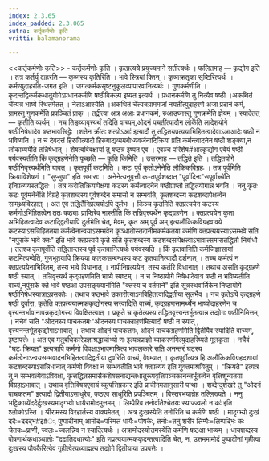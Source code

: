 ```yaml
---
index: 2.3.65
index_padded: 2.3.065
sutra: कर्तृकर्मणोः कृति
vritti: balamanorama

---
```

<<कर्तृकर्मणोः कृति>> - कर्तृकर्मणोः कृति । कृत्प्रत्यये प्रयुज्यमाने सतीत्यर्थः । फलितमाह — कृद्योग इति । तत्र कर्तर्यु दाहरति — कृष्णस्य कृतिरिति । भावे स्त्रियां क्तिन् । कृष्णक्रतृका सृष्टिरित्यर्थः । कर्मण्युदाहरति-जगत इति । जगत्कर्मकसृष्टनुकूलव्यापारवानित्यर्थः । गुणकर्मणीति । कृदन्तद्विकर्मकधातुयोगेऽप्रधानकर्मणि षष्ठीविकल्प इष्यत इत्यर्थः । प्रधानकर्मणि तु नित्यैव षष्ठी ।अकथितं चे॑त्यत्र भाष्ये स्थितमेतत् । नेताऽआस्येति ।अकथितं चे॑त्यत्रग्राममजां नयती॑त्युदाहरणे अजा प्रदानं कर्म, ग्रामस्तु गुणकर्मेति प्रपञ्चितं प्राक् । तद्रीत्या अत्र अआः प्रधानकर्म, रुआउघ्नस्तु गुणक्रमेति ज्ञेयम् । स्यादेतत् — कृतीति व्यर्थम् । नच तिङ्व्यावृत्त्यर्थं तदिति वाच्यम्,ओदनं पचती॑त्यादौन लोके॑ति लादेशयोगे षष्ठीनिषेधादेव षष्ठभावसिद्धेः ।शतेन क्रीतः शत्योऽआः॑ इत्यादौ तु तद्धितयप्रत्ययाभिहितत्वादेवाऽआआदेः षष्ठी न भविष्यति । न च देवदत्तं हिरुगित्यादौ हिरुगाद्यव्ययबोध्यवर्जनादिक्रियां प्रति कर्मन्त्वादनेन षष्ठी शङ्क्या,न लोकाव्यये॑ति तन्निषेधात् । शेषत्वविवक्षायां तु षष्ठत्र इष्यत एव । एवञ्च परिशेष#आत्कृद्योग एवेयं षष्ठी पर्यवस्यतीति किं कृद्ग्रहणेनेति पृच्छति — कृति किमिति । उत्तरमाह — तद्धिते इति । तद्धितयोगे षष्ठीनिवृत्त्यर्थमिति यावत् । कृतपूर्वी कटमिति । कटः पूर्वं कृतोऽनेनेति लौकिकविग्रहः । तत्र पूर्वमिति क्रियाविशेषणं । "सुप्सुपा" इति समासः । अनेनेत्यनुवृत्तौ क-तपूर्वशब्दात् "पूर्वादिनः"सपूर्वाच्चे॑ति इनिप्रत्ययस्तद्धितः । तत्र करोतिक्रियापेक्षया कटस्य कर्मत्वादनेन षष्ठीप्राप्तौ तद्धितयोगान्न भवति । ननु कृतः कटः पूर्वमनेनेति विग्रहे कृतशब्दस्य पूर्वशब्देन समासो न सम्भवति, कृतशब्दस्य कटशब्दापेक्षत्वेन सामथ्र्यविरहात् । अत एव तद्धितैनिप्रत्ययोऽपि दुर्लभः । किञ्च कृतमिति क्तप्रत्ययेन कटस्य कर्मणोऽभिंहितत्वेन ततः षष्ठ्याः प्राप्तिरेव नास्तीति किं तन्निवृत्त्यर्थेन कृद्ग्रहणेन  । क्तप्रत्ययेन कुता अभिहितत्वादेव कटाद्द्वितीयापि दुर्लभेति चेत्, मैवम्, कृत अम् पूर्वं अम् इत्यलौकिकविग्रहवाक्ये कटस्याऽसन्निहिततया कर्मत्वेनान्वयाऽसम्भवेन कृञ्धातोस्तदानीमकर्मकतया कर्मणि क्तप्रत्ययस्याऽसम्भवे सति "नपुंसके भावे क्तः" इति भावे क्तप्रत्यये कृते सति कृतशब्दस्य कटशब्दसापेक्षत्वाऽभावात्समासतद्धितौ निर्बाधौ । ततश्च कृतपूर्वीति तद्धितान्तस्य पूर्व कृतवानित्यर्थः पर्यवस्यति । किं कृतवानिति कर्मजिज्ञासायां कटमित्यन्वेति, गुणभूतयापि क्रियया कारकसम्बन्धस्य कटं कृतवानित्यादौ दर्शनात् । तच्च कर्मत्वं न क्तप्रत्ययेनाभिहितम्, तस्य भावे विधानात् । नापीनिप्रत्ययेन, तस्य कर्तरि विधानात् । तथाच असति कृद्ग्रहणे षष्ठी स्यात् । तन्निवृत्त्यर्थं कृद्ग्रहणमिति भाष्ये स्पष्टम् । न च निष्ठायोगे निषेधादेवात्र षष्ठी न भविष्यतीति वाच्यं,नपुंसके क्ते भावे षष्ठआ उपसङ्ख्यान॑मिति "क्तस्य च वर्तमाने" इति सूत्रस्थवार्तिकेन निष्ठायोगे षष्ठीनिषेधस्यात्राऽप्रसक्तेः । तथाच षष्ठभावे उक्तरीत्याऽनबिहितत्वाद्द्वितीया सुलभैव । नच कृतेऽपि कृद्ग्रहणे षष्ठी दुर्वारा, कृतेति क्तप्रत्ययात्मककृद्योगस्य सत्त्वादिति वाच्यं, कृद्ग्रहणसामर्थ्येन भाष्योदाहरणेन च वृत्त्यन्तर्भावानापन्नकृद्योगस्य विवक्षितत्वात् । प्रकृते च कृतेत्यस्य तद्धितवृत्त्यन्तर्भूतत्वान्न तद्योगः षष्ठीनिमित्तम् । नचैवं सति "ओदनस्य पाचकतमः"ओदनस्य पाचकग्रहण॑मित्यादौ षष्ठी न स्यात् , वृत्त्यनन्तर्भूतकृद्योगाऽभावात् । तथाच ओदनं पाचकतमः, ओदनं पाचकग्रहणमिति द्वितीयैव स्यादिति वाच्यम्, इष्टापत्तेः । अत एव मतुबधिकारेप्रज्ञाश्रद्धार्चाभ्यो णः॑ इत्यत्रप्राज्ञो व्याकरण॑मित्युदाहरिष्यते मूलकृता । नचैवं "घटः क्रियत" इत्यत्रापि कर्मणो विवक्षाऽभावमाश्रित्य भावलकारे सति अनन्तरं घटस्य कर्मत्वेनाऽन्वयसम्भवादनभिहितत्वाद्द्वितीया दुर्वारेति वाच्यं, वैषम्यात् । कृतपूर्वीत्यत्र हि अलौकिकविग्रहदशायां कटशब्दस्याऽसन्निधानात् कर्मणो विवक्षा न सम्भवतीति भावे क्तप्रत्यय इति युक्तमाश्रयितुम् । "क्रियते" इत्यत्र तु न सम्भवत्येवाऽविवक्षा, कृत्तद्धितसमासैकशेषसनाद्यन्तधातुरूपवृत्तिपञ्चकानन्तर्भूतत्वेन वृत्तिशून्यतया विग्रहाऽभावात् । तथाच वृत्तिविषयएवायं व्युत्पत्तिप्रकार इति प्राचीनमतानुसारी पन्थाः । शब्देन्दुशेखरे तु "ओदनं पाचकतम" इत्यादौ द्वितीयाऽसाधुरेव, षष्ठएव साधुरिति प्रपञ्चितम् । विस्तरभयान्नेह तल्लिख्यते । ननु भट्टिकाव्ये᳚ददैर्दुःखस्यमादृग्भ्यो धायैरामोदमुत्तमम् । लिम्पैरिव तनोर्वातैश्चेतयः स्याज्ज्वलो न कः॑ इति श्लोकोऽस्ति । श्रीरामस्य विरहार्तस्य वाक्यमेतत् । अत्र दुःखस्येति तनोरिति च कर्मणि षष्ठी । मादृग्भ्यो दुःखं ददैः=ददद्भ#इ#ः, पुष्पादीनाम् आमोदं=परिमलं धायैः=पोषकैः, तनोः=तनुं शरीरं लिम्पैः=लिम्पद्भिः कः चेतयः=प्राणी, ज्वलः=ज्वलन्निव न स्यादित्यर्थः । अत्रामोदस्योत्तमस्येति कर्मणि षष्ठआ भाव्यम् । धायशब्दस्य पोषणार्थकधाञ्धातोः "ददातिदधात्योः" इति णप्रत्ययात्मककृदन्तत्वादिति चेत्, न, उत्तममामोदं पुष्पादीनां गृहीत्वा दुःखस्य पौषकैरित्येवं गृहीत्वेत्यध्याह्मत्य तद्योगे द्वितीयाया उपपत्तेः ।